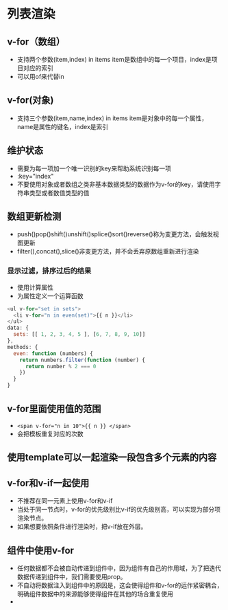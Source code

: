 # 列表渲染

## v-for（数组）

* 支持两个参数(item,index) in items item是数组中的每一个项目，index是项目对应的索引
* 可以用of来代替in

## v-for(对象)

* 支持三个参数(item,name,index) in items item是对象中的每一个属性，name是属性的键名，index是索引
  
## 维护状态

* 需要为每一项加一个唯一识别的key来帮助系统识别每一项
* :key="index"
* 不要使用对象或者数组之类非基本数据类型的数据作为v-for的key，请使用字符串类型或者数值类型的值

## 数组更新检测

* push()pop()shift()unshift()splice()sort()reverse()称为变更方法，会触发视图更新
* filter(),concat(),slice()非变更方法，并不会丢弃原数组重新进行渲染

### 显示过滤，排序过后的结果

* 使用计算属性
* 为属性定义一个运算函数
  
```javascript
<ul v-for="set in sets">
  <li v-for="n in even(set)">{{ n }}</li>
</ul>
data: {
  sets: [[ 1, 2, 3, 4, 5 ], [6, 7, 8, 9, 10]]
},
methods: {
  even: function (numbers) {
    return numbers.filter(function (number) {
      return number % 2 === 0
    })
  }
}
```

## v-for里面使用值的范围

* ```<span v-for="n in 10">{{ n }} </span>```
* 会把模板重复对应的次数

## 使用template可以一起渲染一段包含多个元素的内容

## v-for和v-if一起使用

* 不推荐在同一元素上使用v-for和v-if
* 当处于同一节点时，v-for的优先级别比v-if的优先级别高，可以实现为部分项渲染节点。
* 如果想要依照条件进行渲染时，把v-if放在外层。

## 组件中使用v-for

* 任何数据都不会被自动传递到组件中，因为组件有自己的作用域，为了把迭代数据传递到组件中，我们需要使用prop。
* 不自动将数据注入到组件中的原因是，这会使得组件和v-for的运作紧密耦合，明确组件数据中的来源能够使得组件在其他的场合重复使用
* 